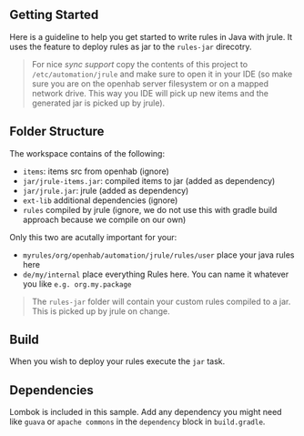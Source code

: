 ## Getting Started

Here is a guideline to help you get started to write rules in Java with jrule. It uses the feature to deploy rules as jar to the `rules-jar` direcotry.

> For nice *sync support* copy the contents of this project to `/etc/automation/jrule` and make sure to open it in your IDE (so make sure you are on the openhab
> server filesystem or on a mapped network drive. This way you IDE will pick up new items and the generated jar is picked up by jrule).

## Folder Structure

The workspace contains of the following:

- `items`: items src from openhab (ignore)
- `jar/jrule-items.jar`: compiled items to jar (added as dependency)
- `jar/jrule.jar`: jrule (added as dependency)
- `ext-lib` additional dependencies (ignore)
- `rules` compiled by jrule (ignore, we do not use this with gradle build approach because we compile on our own)

Only this two are acutally important for your: 
- `myrules/org/openhab/automation/jrule/rules/user` place your java rules here
- `de/my/internal` place everything Rules here. You can name it whatever you like `e.g. org.my.package`

> The `rules-jar` folder will contain your custom rules compiled to a jar. This is picked up by jrule on change.

## Build
When you wish to deploy your rules execute the `jar` task.

## Dependencies

Lombok is included in this sample. Add any dependency you might need like `guava` or `apache commons` in the `dependency` block in `build.gradle`.
